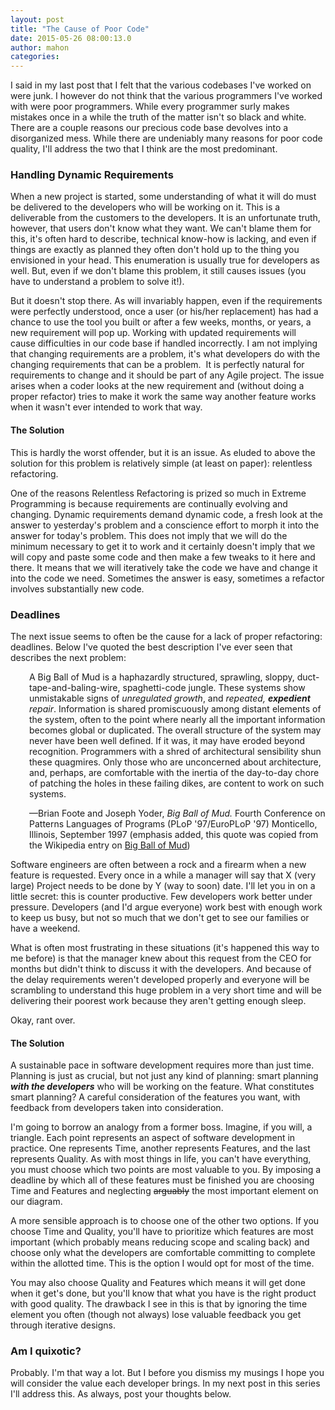 ```yaml
---
layout: post
title: "The Cause of Poor Code"
date: 2015-05-26 08:00:13.0
author: mahon
categories: 
---
```

I said in my last post that I felt that the various codebases I've worked on were junk. I however do not think that the various programmers I've worked with were poor programmers. While every programmer surly makes mistakes once in a while the truth of the matter isn't so black and white. There are a couple reasons our precious code base devolves into a disorganized mess. While there are undeniably many reasons for poor code quality, I'll address the two that I think are the most predominant.
<h3>Handling Dynamic Requirements</h3>
When a new project is started, some understanding of what it will do must be delivered to the developers who will be working on it. This is a deliverable from the customers to the developers. It is an unfortunate truth, however, that users don't know what they want. We can't blame them for this, it's often hard to describe, technical know-how is lacking, and even if things are exactly as planned they often don't hold up to the thing you envisioned in your head. This enumeration is usually true for developers as well. But, even if we don't blame this problem, it still causes issues (you have to understand a problem to solve it!).

But it doesn't stop there. As will invariably happen, even if the requirements were perfectly understood, once a user (or his/her replacement) has had a chance to use the tool you built or after a few weeks, months, or years, a new requirement will pop up. Working with updated requirements will cause difficulties in our code base if handled incorrectly. I am not implying that changing requirements are a problem, it's what developers do with the changing requirements that can be a problem.  It is perfectly natural for requirements to change and it should be part of any Agile project. The issue arises when a coder looks at the new requirement and (without doing a proper refactor) tries to make it work the same way another feature works when it wasn't ever intended to work that way.
<h4>The Solution</h4>
This is hardly the worst offender, but it is an issue. As eluded to above the solution for this problem is relatively simple (at least on paper): relentless refactoring.

One of the reasons Relentless Refactoring is prized so much in Extreme Programming is because requirements are continually evolving and changing. Dynamic requirements demand dynamic code, a fresh look at the answer to yesterday's problem and a conscience effort to morph it into the answer for today's problem. This does not imply that we will do the minimum necessary to get it to work and it certainly doesn't imply that we will copy and paste some code and then make a few tweaks to it here and there. It means that we will iteratively take the code we have and change it into the code we need. Sometimes the answer is easy, sometimes a refactor involves substantially new code.
<h3>Deadlines</h3>
The next issue seems to often be the cause for a lack of proper refactoring: deadlines. Below I've quoted the best description I've ever seen that describes the next problem:
<p style="padding-left: 30px;">A Big Ball of Mud is a haphazardly structured, sprawling, sloppy, duct-tape-and-baling-wire, spaghetti-code jungle. These systems show unmistakable signs of <em>unregulated growth</em>, and <em>repeated, <strong>expedient</strong> repair</em>. Information is shared promiscuously among distant elements of the system, often to the point where nearly all the important information becomes global or duplicated. The overall structure of the system may never have been well defined. If it was, it may have eroded beyond recognition. Programmers with a shred of architectural sensibility shun these quagmires. Only those who are unconcerned about architecture, and, perhaps, are comfortable with the inertia of the day-to-day chore of patching the holes in these failing dikes, are content to work on such systems.</p>
<p style="padding-left: 30px;">—Brian Foote and Joseph Yoder, <i>Big Ball of Mud.</i> Fourth Conference on Patterns Languages of Programs (PLoP '97/EuroPLoP '97) Monticello, Illinois, September 1997 (emphasis added, this quote was copied from the Wikipedia entry on <a href="http://en.wikipedia.org/wiki/Big_ball_of_mud">Big Ball of Mud</a>)</p>
Software engineers are often between a rock and a firearm when a new feature is requested. Every once in a while a manager will say that X (very large) Project needs to be done by Y (way to soon) date. I'll let you in on a little secret: this is counter productive. Few developers work better under pressure. Developers (and I'd argue everyone) work best with enough work to keep us busy, but not so much that we don't get to see our families or have a weekend.

What is often most frustrating in these situations (it's happened this way to me before) is that the manager knew about this request from the CEO for months but didn't think to discuss it with the developers. And because of the delay requirements weren't developed properly and everyone will be scrambling to understand this huge problem in a very short time and will be delivering their poorest work because they aren't getting enough sleep.

Okay, rant over.
<h4>The Solution</h4>
A sustainable pace in software development requires more than just time. Planning is just as crucial, but not just any kind of planning: smart planning <strong><em>with the developers</em></strong> who will be working on the feature. What constitutes smart planning? A careful consideration of the features you want, with feedback from developers taken into consideration.

I'm going to borrow an analogy from a former boss. Imagine, if you will, a triangle. Each point represents an aspect of software development in practice. One represents Time, another represents Features, and the last represents Quality. As with most things in life, you can't have everything, you must choose which two points are most valuable to you. By imposing a deadline by which all of these features must be finished you are choosing Time and Features and neglecting <del>arguably</del> the most important element on our diagram.

A more sensible approach is to choose one of the other two options. If you choose Time and Quality, you'll have to prioritize which features are most important (which probably means reducing scope and scaling back) and choose only what the developers are comfortable committing to complete within the allotted time. This is the option I would opt for most of the time.

You may also choose Quality and Features which means it will get done when it get's done, but you'll know that what you have is the right product with good quality. The drawback I see in this is that by ignoring the time element you often (though not always) lose valuable feedback you get through iterative designs.
<h3>Am I quixotic?</h3>
Probably. I'm that way a lot. But I before you dismiss my musings I hope you will consider the value each developer brings. In my next post in this series I'll address this. As always, post your thoughts below.